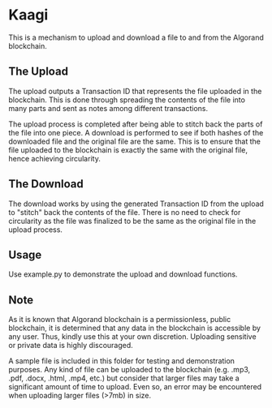 # Kaagi
This is a mechanism to upload and download a file to and from the Algorand blockchain.

## The Upload
The upload outputs a Transaction ID that represents the file uploaded
in the blockchain. This is done through spreading the contents of the file into 
many parts and sent as notes among different transactions. 

The upload process is completed after being able to stitch back the parts of the 
file into one piece. A download is performed to see if both hashes of the downloaded file
and the original file are the same. This is to ensure that the file uploaded 
to the blockchain is exactly the same with the original file, hence achieving circularity.

## The Download
The download works by using the generated Transaction ID from the upload to 
"stitch" back the contents of the file. There is no need to check for circularity 
as the file was finalized to be the same as the original file in the upload process.

## Usage
Use example.py to demonstrate the upload and download functions.

## Note
As it is known that Algorand blockchain is a permissionless, public blockchain,
it is determined that any data in the blockchain is accessible by any user. Thus,
kindly use this at your own discretion. Uploading sensitive or private data is 
highly discouraged. 

A sample file is included in this folder for testing and demonstration 
purposes. Any kind of file can be uploaded to the blockchain (e.g. .mp3, .pdf, .docx, 
.html, .mp4, etc.) but consider that larger files may take a significant amount of time 
to upload. Even so, an error may be encountered when uploading larger files (>7mb) in size.
